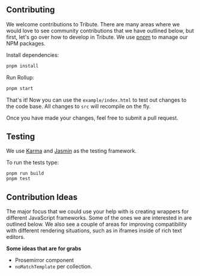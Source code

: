## Contributing

We welcome contributions to Tribute. There are many areas where we would love to see community contributions that we have outlined below, but first, let's go over how to develop in Tribute. We use [pnpm](https://pnpm.io/installation) to manage our NPM packages.

Install dependencies:

```sh
pnpm install
```

Run Rollup:

```sh
pnpm start
```

That's it! Now you can use the `example/index.html` to test out changes to the code base. All changes to `src` will recompile on the fly.

Once you have made your changes, feel free to submit a pull request.

## Testing

We use [Karma](https://karma-runner.github.io/latest/index.html) and [Jasmin](https://jasmine.github.io) as the testing framework.

To run the tests type:

```
pnpm run build
pnpm test
```

## Contribution Ideas

The major focus that we could use your help with is creating wrappers for different JavaScript frameworks. Some of the ones we are interested in are outlined below. We also see a couple of areas for improving compatibility with different rendering situations, such as in iframes inside of rich text editors.

**Some ideas that are for grabs**

- Prosemirror component
- `noMatchTemplate` per collection.
